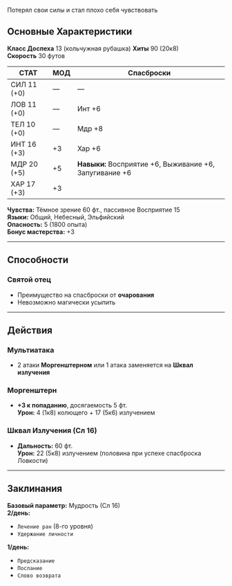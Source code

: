 Потерял свои силы и стал плохо себя чувствовать
## Основные Характеристики
**Класс Доспеха** 13 (кольчужная рубашка)
**Хиты** 90 (20к8)  
**Скорость** 30 футов  

| СТАТ | МОД | Спасброски     |
|------|-----|----------------|
| СИЛ 11 (+0) | — | —              |
| ЛОВ 11 (+0) | — | Инт +6         |
| ТЕЛ 10 (+0) | — | Мдр +8         |
| ИНТ 16 (+3) | +3 | Хар +6         |
| МДР 20 (+5) | +5 | **Навыки:** Восприятие +6, Выживание +6, Запугивание +6 |
| ХАР 17 (+3) | +3 |                |

**Чувства:** Тёмное зрение 60 фт., пассивное Восприятие 15  
**Языки:** Общий, Небесный, Эльфийский  
**Опасность:** 5 (1800 опыта)  
**Бонус мастерства:** +3  

---

## Способности
### Святой отец
- Преимущество на спасброски от **очарования**
- Невозможно магически усыпить

---

## Действия
### Мультиатака
- 2 атаки **Моргенштерном** или 1 атака заменяется на **Шквал излучения**

### Моргенштерн
- **+3 к попаданию**, досягаемость 5 фт.  
  **Урон:** 4 (1к8) колющего + 17 (5к6) излучением

### Шквал Излучения (Сл 16)
- **Дальность:** 60 фт.  
  **Урон:** 22 (5к8) излучением (половина при успехе спасброска Ловкости)

---

## Заклинания
**Базовый параметр:** Мудрость (Сл 16)  
**2/день:**  
- `Лечение ран` (8-го уровня)  
- `Удержание личности`  

**1/день:**  
- `Предсказание`  
- `Послание`  
- `Слово возврата`  
